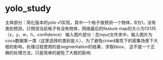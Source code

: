 # yolo_study
主体部分：简化版本的yolo v1实现，其中一个格子值预测一个物体，B为1，没有类别预测，只预测当前格子有没有物体，网络最后的feature map的大小为13*13*5（x，y，w，h，confidence）
输入图片部分：在input文件夹中，输入图片为coco数据某一类（这里选择的类别是人），为了避免crowd属性下的密集场景下大框的影响，处理过程使用的是segmentation的结果，求取bbox，
这不是一个正确的处理方法，只是简单的避免了大框的影响
